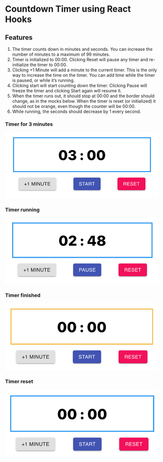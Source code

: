 # Countdown Timer using React Hooks

## Features

1. The timer counts down in minutes and seconds. You can increase the number of minutes to a maximum of 99 minutes.
2. Timer is initialized to 00:00. Clicking Reset will pause any timer and re-initialize the timer to 00:00.
3. Clicking +1 Minute will add a minute to the current timer. This is the only way to increase the time on the timer. You can add time while the timer is paused, or while it’s running.
4. Clicking start will start counting down the timer. Clicking Pause will freeze the timer and clicking Start again will resume it.
5. When the timer runs out, it should stop at 00:00 and the border should change, as in the mocks below. When the timer is reset (or initialized) it should not be orange, even though the counter will be 00:00.
6. While running, the seconds should decrease by 1 every second.

### Timer for 3 minutes

![timer](timer-set.png)

### Timer running

![timer running](timer-running.png)

### Timer finished

![timer finished](timer-finished.png)

### Timer reset

![timer reset](timer-reset.png)